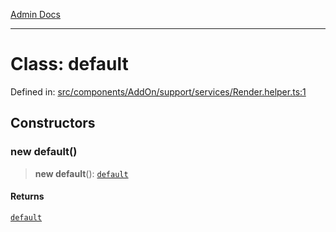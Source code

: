 [Admin Docs](/)

***

# Class: default

Defined in: [src/components/AddOn/support/services/Render.helper.ts:1](https://github.com/gautam-divyanshu/talawa-admin/blob/7e5a95aa37ca1c5b95489b6b18ea8cf85fb3559b/src/components/AddOn/support/services/Render.helper.ts#L1)

## Constructors

### new default()

> **new default**(): [`default`](default.md)

#### Returns

[`default`](default.md)
